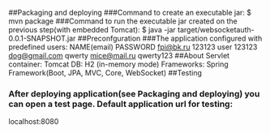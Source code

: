 ##Packaging and deploying
###Command to create an executable jar:
$ mvn package
###Command to run the executable jar created on the previous step(with embedded Tomcat):
$ java -jar target/websocketauth-0.0.1-SNAPSHOT.jar
##Preconfguration
###The application configured with predefined users:
	NAME(email)		PASSWORD
	fpi@bk.ru 		123123
	user 				123123
	dog@gmail.com	qwerty
	mice@mail.ru		qwerty123
##About
Servlet container: Tomcat
DB: H2 (in-memory mode)
Frameworks: Spring Framework(Boot, JPA, MVC, Core, WebSocket)
##Testing
### After deploying application(see Packaging and deploying) you can open a test page. Default application url for testing:
localhost:8080